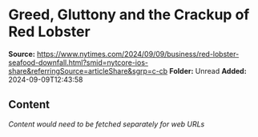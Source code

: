 # Greed, Gluttony and the Crackup of Red Lobster

**Source:** https://www.nytimes.com/2024/09/09/business/red-lobster-seafood-downfall.html?smid=nytcore-ios-share&referringSource=articleShare&sgrp=c-cb
**Folder:** Unread
**Added:** 2024-09-09T12:43:58




## Content
*Content would need to be fetched separately for web URLs*
